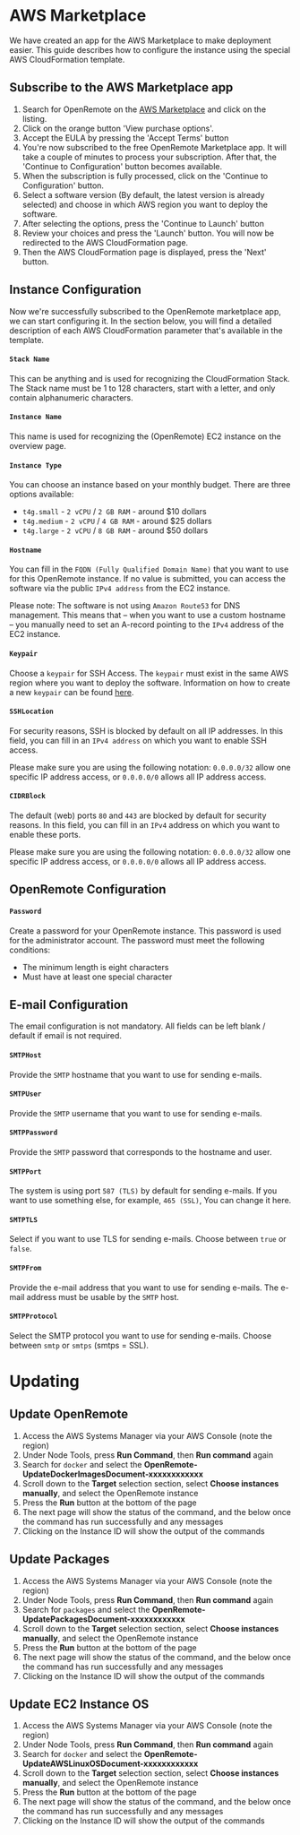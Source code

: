 # AWS Marketplace

We have created an app for the AWS Marketplace to make deployment easier. This guide describes how to configure the instance using the special AWS CloudFormation template.

## Subscribe to the AWS Marketplace app
1. Search for OpenRemote on the [AWS Marketplace](https://aws.amazon.com/marketplace) and click on the listing.
2. Click on the orange button 'View purchase options'.
3. Accept the EULA by pressing the 'Accept Terms' button
4. You're now subscribed to the free OpenRemote Marketplace app. It will take a couple of minutes to process your subscription. After that, the 'Continue to Configuration' button becomes available.
5. When the subscription is fully processed, click on the 'Continue to Configuration' button.
6. Select a software version (By default, the latest version is already selected) and choose in which AWS region you want to deploy the software.
7. After selecting the options, press the 'Continue to Launch' button
8. Review your choices and press the 'Launch' button. You will now be redirected to the AWS CloudFormation page.
9. Then the AWS CloudFormation page is displayed, press the 'Next' button.

## Instance Configuration
Now we're successfully subscribed to the OpenRemote marketplace app, we can start configuring it. In the section below, you will find a detailed description of each AWS CloudFormation parameter that's available in the template.

#### `Stack Name`
This can be anything and is used for recognizing the CloudFormation Stack. The Stack name must be 1 to 128 characters, start with a letter, and only contain alphanumeric characters.


#### `Instance Name`
This name is used for recognizing the (OpenRemote) EC2 instance on the overview page.

#### `Instance Type`
You can choose an instance based on your monthly budget. There are three options available:
- `t4g.small` - `2 vCPU` / `2 GB RAM` - around $10 dollars
- `t4g.medium` - `2 vCPU` / `4 GB RAM` - around $25 dollars
- `t4g.large` - `2 vCPU` / `8 GB RAM` - around $50 dollars

#### `Hostname`
You can fill in the `FQDN (Fully Qualified Domain Name)` that you want to use for this OpenRemote instance. If no value is submitted, you can access the software via the public `IPv4 address` from the EC2 instance.

Please note: The software is not using `Amazon Route53` for DNS management. This means that – when you want to use a custom hostname – you manually need to set an A-record pointing to the `IPv4` address of the EC2 instance.

#### `Keypair`
Choose a `keypair` for SSH Access. The `keypair` must exist in the same AWS region where you want to deploy the software. 
Information on how to create a new `keypair` can be found [here](https://eu-central-1.console.aws.amazon.com/ec2/home?region=REGION#KeyPairs:).

#### `SSHLocation`
For security reasons, SSH is blocked by default on all IP addresses. In this field, you can fill in an `IPv4 address` on which you want to enable SSH access.

Please make sure you are using the following notation:
`0.0.0.0/32` allow one specific IP address access, or `0.0.0.0/0` allows all IP address access.

#### `CIDRBlock`
The default (web) ports `80` and `443` are blocked by default for security reasons.
In this field, you can fill in an `IPv4` address on which you want to enable these ports.

Please make sure you are using the following notation:
`0.0.0.0/32` allow one specific IP address access, or `0.0.0.0/0` allows all IP address access.

## OpenRemote Configuration

#### `Password`
Create a password for your OpenRemote instance. This password is used for the administrator account.
The password must meet the following conditions:
- The minimum length is eight characters
- Must have at least one special character

## E-mail Configuration

The email configuration is not mandatory. All fields can be left blank / default if email is not required. 

#### `SMTPHost`
Provide the `SMTP` hostname that you want to use for sending e-mails.

#### `SMTPUser`
Provide the `SMTP` username that you want to use for sending e-mails.

#### `SMTPPassword`
Provide the `SMTP` password that corresponds to the hostname and user.

#### `SMTPPort`
The system is using port `587 (TLS)` by default for sending e-mails. If you want to use something else, for example, `465 (SSL)`, You can change it here.

#### `SMTPTLS`
Select if you want to use TLS for sending e-mails. Choose between `true` or `false`.

#### `SMTPFrom`
Provide the e-mail address that you want to use for sending e-mails. The e-mail address must be usable by the `SMTP` host.

#### `SMTPProtocol`
Select the SMTP protocol you want to use for sending e-mails. Choose between `smtp` or `smtps` (smtps = SSL).

# Updating 

## Update OpenRemote

1. Access the AWS Systems Manager via your AWS Console (note the region)
2. Under Node Tools, press **Run Command**, then **Run command** again
3. Search for `docker` and select the **OpenRemote-UpdateDockerImagesDocument-xxxxxxxxxxxx**
4. Scroll down to the **Target** selection section, select **Choose instances manually**, and select the OpenRemote instance
5. Press the **Run** button at the bottom of the page
6. The next page will show the status of the command, and the below once the command has run successfully and any messages
7. Clicking on the Instance ID will show the output of the commands

## Update Packages

1. Access the AWS Systems Manager via your AWS Console (note the region)
2. Under Node Tools, press **Run Command**, then **Run command** again
3. Search for `packages` and select the **OpenRemote-UpdatePackagesDocument-xxxxxxxxxxxx**
4. Scroll down to the **Target** selection section, select **Choose instances manually**, and select the OpenRemote instance
5. Press the **Run** button at the bottom of the page
6. The next page will show the status of the command, and the below once the command has run successfully and any messages
7. Clicking on the Instance ID will show the output of the commands

## Update EC2 Instance OS

1. Access the AWS Systems Manager via your AWS Console (note the region)
2. Under Node Tools, press **Run Command**, then **Run command** again
3. Search for `docker` and select the **OpenRemote-UpdateAWSLinuxOSDocument-xxxxxxxxxxxx**
4. Scroll down to the **Target** selection section, select **Choose instances manually**, and select the OpenRemote instance
5. Press the **Run** button at the bottom of the page
6. The next page will show the status of the command, and the below once the command has run successfully and any messages
7. Clicking on the Instance ID will show the output of the commands
